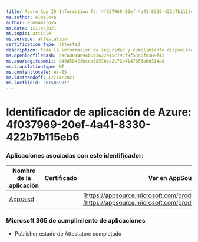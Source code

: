 ```yaml
---
title: Azure App ID Information for 4f037969-20ef-4a41-8330-422b7b1115eb6
ms.author: elmalova
author: elenamalova
ms.date: 12/14/2021
ms.topic: article
ms.service: attestation
certification_type: attested
description: Toda la información de seguridad y cumplimiento disponible para 4f037969-20ef-4a41-8330-422b7b115eb6.
ms.openlocfilehash: baca0014894b615622e45c79cf9f55d0f0589f43
ms.sourcegitcommit: 849d584236cda08570ca2c72b4147853ab0314a8
ms.translationtype: MT
ms.contentlocale: es-ES
ms.lasthandoff: 12/14/2021
ms.locfileid: "61505901"
---
```

# <a name="azure-app-id-4f037969-20ef-4a41-8330-422b7b115eb6"></a>Identificador de aplicación de Azure: 4f037969-20ef-4a41-8330-422b7b115eb6


### <a name="apps-associated-with-this-id"></a>Aplicaciones asociadas con este identificador:
| **Nombre de la aplicación** | **Certificado** | **Ver en AppSource** |
|--------------|---------------|-----------------------|
| [Appraisd](https://docs.microsoft.com/microsoft-365-app-certification/forward/WA200003123) |  | [https://appsource.microsoft.com/product/office/WA200003123](https://appsource.microsoft.com/product/office/WA200003123) |

### <a name="microsoft-365-app-compliance-status"></a>Microsoft 365 de cumplimiento de aplicaciones
- Publisher estado de Attestaton: completado
